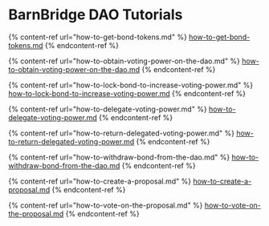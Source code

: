 # BarnBridge DAO Tutorials

{% content-ref url="how-to-get-bond-tokens.md" %}
[how-to-get-bond-tokens.md](how-to-get-bond-tokens.md)
{% endcontent-ref %}

{% content-ref url="how-to-obtain-voting-power-on-the-dao.md" %}
[how-to-obtain-voting-power-on-the-dao.md](how-to-obtain-voting-power-on-the-dao.md)
{% endcontent-ref %}

{% content-ref url="how-to-lock-bond-to-increase-voting-power.md" %}
[how-to-lock-bond-to-increase-voting-power.md](how-to-lock-bond-to-increase-voting-power.md)
{% endcontent-ref %}

{% content-ref url="how-to-delegate-voting-power.md" %}
[how-to-delegate-voting-power.md](how-to-delegate-voting-power.md)
{% endcontent-ref %}

{% content-ref url="how-to-return-delegated-voting-power.md" %}
[how-to-return-delegated-voting-power.md](how-to-return-delegated-voting-power.md)
{% endcontent-ref %}

{% content-ref url="how-to-withdraw-bond-from-the-dao.md" %}
[how-to-withdraw-bond-from-the-dao.md](how-to-withdraw-bond-from-the-dao.md)
{% endcontent-ref %}

{% content-ref url="how-to-create-a-proposal.md" %}
[how-to-create-a-proposal.md](how-to-create-a-proposal.md)
{% endcontent-ref %}

{% content-ref url="how-to-vote-on-the-proposal.md" %}
[how-to-vote-on-the-proposal.md](how-to-vote-on-the-proposal.md)
{% endcontent-ref %}
